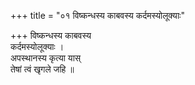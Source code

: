 +++
title = "०१ विष्कन्धस्य काबवस्य कर्दमस्योलूक्याः"

+++
विष्कन्धस्य काबवस्य  
कर्दमस्योलूक्याः ।  
अपस्थानस्य कृत्या यास्  
तेषां त्वं खृगले जहि ॥